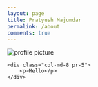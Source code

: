 ```yaml
---
layout: page
title: Pratyush Majumdar
permalink: /about
comments: true
---
```


<div class="row justify-content-between">
    <div class="col-md-4">
        <img src="{{site.baseurl}}/assets/images/profile.jpg" alt="profile picture" />
    </div>

    <div class="col-md-8 pr-5">
        <p>Hello</p>
    </div>
</div>
